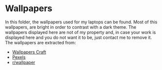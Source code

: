 # Wallpapers
In this folder, the wallpapers used for my laptops can be found. Most of
this wallpapers, are bright in order to contrast with a dark theme. The wallpapers
displayed here are not of my property and, in case your work is displayed here and you
do not want it to be, just contact me to remove it. The wallpapers are extracted from:

- [Wallpapers Craft](wallpaperscraft.com)
- [Pexels](https://www.pexels.com/search/4k%20wallpaper/)
- [r/wallpaper](https://www.reddit.com/r/wallpaper)
